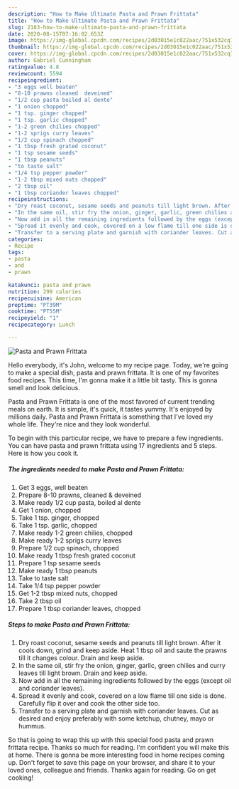 ```yaml
---
description: "How to Make Ultimate Pasta and Prawn Frittata"
title: "How to Make Ultimate Pasta and Prawn Frittata"
slug: 2183-how-to-make-ultimate-pasta-and-prawn-frittata
date: 2020-08-15T07:16:02.653Z
image: https://img-global.cpcdn.com/recipes/2d03015e1c022aac/751x532cq70/pasta-and-prawn-frittata-recipe-main-photo.jpg
thumbnail: https://img-global.cpcdn.com/recipes/2d03015e1c022aac/751x532cq70/pasta-and-prawn-frittata-recipe-main-photo.jpg
cover: https://img-global.cpcdn.com/recipes/2d03015e1c022aac/751x532cq70/pasta-and-prawn-frittata-recipe-main-photo.jpg
author: Gabriel Cunningham
ratingvalue: 4.8
reviewcount: 5594
recipeingredient:
- "3 eggs well beaten"
- "8-10 prawns cleaned  deveined"
- "1/2 cup pasta boiled al dente"
- "1 onion chopped"
- "1 tsp. ginger chopped"
- "1 tsp. garlic chopped"
- "1-2 green chilies chopped"
- "1-2 sprigs curry leaves"
- "1/2 cup spinach chopped"
- "1 tbsp fresh grated coconut"
- "1 tsp sesame seeds"
- "1 tbsp peanuts"
- "to taste salt"
- "1/4 tsp pepper powder"
- "1-2 tbsp mixed nuts chopped"
- "2 tbsp oil"
- "1 tbsp coriander leaves chopped"
recipeinstructions:
- "Dry roast coconut, sesame seeds and peanuts till light brown. After it cools down, grind and keep aside. Heat 1 tbsp oil and saute the prawns till it changes colour. Drain and keep aside."
- "In the same oil, stir fry the onion, ginger, garlic, green chilies and curry leaves till light brown. Drain and keep aside."
- "Now add in all the remaining ingredients followed by the eggs (except oil and coriander leaves)."
- "Spread it evenly and cook, covered on a low flame till one side is done. Carefully flip it over and cook the other side too."
- "Transfer to a serving plate and garnish with coriander leaves. Cut as desired and enjoy preferably with some ketchup, chutney, mayo or hummus."
categories:
- Recipe
tags:
- pasta
- and
- prawn

katakunci: pasta and prawn 
nutrition: 299 calories
recipecuisine: American
preptime: "PT39M"
cooktime: "PT55M"
recipeyield: "1"
recipecategory: Lunch

---
```



![Pasta and Prawn Frittata](https://img-global.cpcdn.com/recipes/2d03015e1c022aac/751x532cq70/pasta-and-prawn-frittata-recipe-main-photo.jpg)

Hello everybody, it's John, welcome to my recipe page. Today, we're going to make a special dish, pasta and prawn frittata. It is one of my favorites food recipes. This time, I'm gonna make it a little bit tasty. This is gonna smell and look delicious.

Pasta and Prawn Frittata is one of the most favored of current trending meals on earth. It is simple, it's quick, it tastes yummy. It's enjoyed by millions daily. Pasta and Prawn Frittata is something that I've loved my whole life. They're nice and they look wonderful.




To begin with this particular recipe, we have to prepare a few ingredients. You can have pasta and prawn frittata using 17 ingredients and 5 steps. Here is how you cook it.

<!--inarticleads1-->

##### The ingredients needed to make Pasta and Prawn Frittata:

1. Get 3 eggs, well beaten
1. Prepare 8-10 prawns, cleaned &amp; deveined
1. Make ready 1/2 cup pasta, boiled al dente
1. Get 1 onion, chopped
1. Take 1 tsp. ginger, chopped
1. Take 1 tsp. garlic, chopped
1. Make ready 1-2 green chilies, chopped
1. Make ready 1-2 sprigs curry leaves
1. Prepare 1/2 cup spinach, chopped
1. Make ready 1 tbsp fresh grated coconut
1. Prepare 1 tsp sesame seeds
1. Make ready 1 tbsp peanuts
1. Take to taste salt
1. Take 1/4 tsp pepper powder
1. Get 1-2 tbsp mixed nuts, chopped
1. Take 2 tbsp oil
1. Prepare 1 tbsp coriander leaves, chopped




<!--inarticleads2-->

##### Steps to make Pasta and Prawn Frittata:

1. Dry roast coconut, sesame seeds and peanuts till light brown. After it cools down, grind and keep aside. Heat 1 tbsp oil and saute the prawns till it changes colour. Drain and keep aside.
1. In the same oil, stir fry the onion, ginger, garlic, green chilies and curry leaves till light brown. Drain and keep aside.
1. Now add in all the remaining ingredients followed by the eggs (except oil and coriander leaves).
1. Spread it evenly and cook, covered on a low flame till one side is done. Carefully flip it over and cook the other side too.
1. Transfer to a serving plate and garnish with coriander leaves. Cut as desired and enjoy preferably with some ketchup, chutney, mayo or hummus.




So that is going to wrap this up with this special food pasta and prawn frittata recipe. Thanks so much for reading. I'm confident you will make this at home. There is gonna be more interesting food in home recipes coming up. Don't forget to save this page on your browser, and share it to your loved ones, colleague and friends. Thanks again for reading. Go on get cooking!
